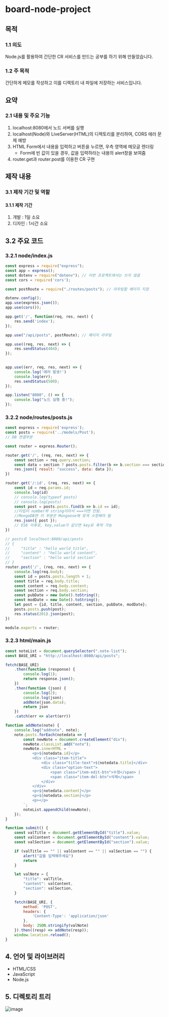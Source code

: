 # board-node-project

## 목적
### 1.1 의도
Node.js를 활용하여 간단한 CR 서비스를 만드는 공부를 하기 위해 만들었습니다.

### 1.2 주 목적
간단하게 메모를 작성하고 이를 디렉토리 내 파일에 저장하는 서비스입니다.

## 요약
### 2.1 내용 및 주요 기능
 1. localhost:8080에서 노드 서버를 실행
 2. localhost(Node)와 LiveServer(HTML)의 디렉토리를 분리하여, CORS 에러 문제 예방
 3. HTML Form에서 내용을 입력하고 버튼을 누르면, 우측 영역에 메모글 렌더링
    * Form에 빈 값이 있을 경우, 값을 입력하라는 내용의 alert창을 보여줌
 4. router.get과 router.post를 이용한 CR 구현

## 제작 내용
### 3.1 제작 기간 및 역할
#### 3.1.1 제작 기간
1. 개발 : 1일 소요
2. 디자인 : 1시간 소요

## 3.2 주요 코드

### 3.2.1 node/index.js

```jsx
const express = require("express");
const app = express();
const dotenv = require("dotenv"); // 이번 프로젝트에서는 쓰지 않음
const cors = require('cors');

const postRoute = require("./routes/posts"); // 라우팅할 페이지 지정

dotenv.config();
app.use(express.json());
app.use(cors());

app.get('/', function(req, res, next) {
    res.send('index');
});

app.use("/api/posts", postRoute); // 페이지 라우팅

app.use((req, res, next) => {
    res.sendStatus(404);
});

    
app.use((err, req, res, next) => {
    console.log('에러 발생!')
    console.log(err);
    res.sendStatus(500);
});

app.listen("8080", () => {
    console.log("노드 실행 중!");
});
```

### 3.2.2 node/routes/posts.js

```jsx
const express = require('express');
const posts = require('../models/Post');
// DB 연결부분

const router = express.Router();

router.get('/', (req, res, next) => {
    const section = req.query.section;
    const data = section ? posts.posts.filter(b => b.section === section) : posts;
    res.json({ result: "success", data: data });
})

router.get('/:id', (req, res, next) => {
    const id = req.params.id;
    console.log(id)
    // console.log(typeof posts)
    // console.log(posts)
    const post = posts.posts.find(b => b.id == id);
    //타입이 number와 string이라서 ===이면 안됨.
    //MongoDB면 이 부분은 Mongoose에 맞게 수정해야 됨
    res.json({ post });
    // ES6 이후로, key,value가 같으면 key로 축약 가능
})

// posts로 localhost:8080/api/posts
// {
//     "title" : "hello world title",
//     "content" : "hello world content",
//     "section" : "hello world section"
// }
router.post('/', (req, res, next) => {
    console.log(req.body);
    const id = posts.posts.length + 1;
    const title = req.body.title;
    const content = req.body.content;
    const section = req.body.section;
    const pubDate = new Date().toString();
    const modDate = new Date().toString();
    let post = {id, title, content, section, pubDate, modDate};
    posts.posts.push(post);
    res.status(201).json(post);
})

module.exports = router;

```

### 3.2.3 html/main.js

```jsx
const noteList = document.querySelector(".note-list");
const BASE_URI = "http://localhost:8080/api/posts";

fetch(BASE_URI)
    .then(function (response) {
        console.log(1);
        return response.json();
    })
    .then(function (json) {
        console.log(2);
        console.log(json);
        addNote(json.data);
        return json
    })
    .catch(err => alert(err))

function addNote(note) {
    console.log("addnote", note);
    note.posts.forEach(notedata => {
        const newNote = document.createElement("div");
        newNote.classList.add("note");
        newNote.innerHTML = `
            <p>${notedata.id}</p>
            <div class="item-title">
                <div class="title-text">${notedata.title}</div>
                <div class="option-text">
                    <span class="item-edit-btn">수정</span> |
                    <span class="item-del-btn">삭제</span>
                </div>
            </div>
            <p>${notedata.content}</p>
            <p>${notedata.section}</p>
            <p></p>
        `;
        noteList.appendChild(newNote);
    });
}

function submit() {
    const valTitle = document.getElementById("title").value;
    const valContent = document.getElementById("content").value;
    const valSection = document.getElementById("section").value;

    if (valTitle == "" || valContent == "" || valSection == "") {
        alert("값을 입력해주세요")
        return
    }

    let valNote = {
        "title": valTitle,
        "content": valContent,
        "section": valSection,
    }

    fetch(BASE_URI, {
        method: 'POST',
        headers: {
            'Content-Type': 'application/json'
        },
        body: JSON.stringify(valNote)
    }).then((resp) => addNote(resp));
    window.location.reload();
}
```

## 4. 언어 및 라이브러리

- HTML/CSS
- JavaScript
- Node.js

## 5. 디렉토리 트리

![image](https://user-images.githubusercontent.com/87234410/147879125-25455ec2-6448-4286-9906-abf41bbd85ba.png)
